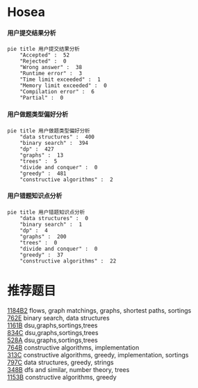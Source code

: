 # Hosea

<!-- tabs:start -->



#### **用户提交结果分析**

```mermaid
pie title 用户提交结果分析
    "Accepted" :  52
    "Rejected" :  0
    "Wrong answer" :  38
    "Runtime error" :  3
    "Time limit exceeded" :  1
    "Memory limit exceeded" :  0
    "Compilation error" :  6
    "Partial" :  0
```

#### **用户做题类型偏好分析**

```mermaid
pie title 用户做题类型偏好分析
    "data structures" :  400
    "binary search" :  394
    "dp" :  427
    "graphs" :  13
    "trees" :  5
    "divide and conquer" :  0
    "greedy" :  481
    "constructive algorithms" :  2
```
#### **用户错题知识点分析**

```mermaid
pie title 用户错题知识点分析
    "data structures" :  0
    "binary search" :  1
    "dp" :  4
    "graphs" :  200
    "trees" :  0
    "divide and conquer" :  0
    "greedy" :  37
    "constructive algorithms" :  22
```



<!-- tabs:end -->
# 推荐题目
[1184B2](https://codeforces.com/contest/1184B/problem/2)		flows,
                        graph matchings,
                        graphs,
                        shortest paths,
                        sortings		  
[762E](https://codeforces.com/contest/762/problem/E)		binary search,
                        data structures		  
[1161B](https://codeforces.com/contest/1161/problem/B)		dsu,graphs,sortings,trees		  
[834C](https://codeforces.com/contest/834/problem/C)		dsu,graphs,sortings,trees		  
[528A](https://codeforces.com/contest/528/problem/A)		dsu,graphs,sortings,trees		  
[764B](https://codeforces.com/contest/764/problem/B)		constructive algorithms,
                        implementation		  
[313C](https://codeforces.com/contest/313/problem/C)		constructive algorithms,
                        greedy,
                        implementation,
                        sortings		  
[797C](https://codeforces.com/contest/797/problem/C)		data structures,
                        greedy,
                        strings		  
[348B](https://codeforces.com/contest/348/problem/B)		dfs and similar,
                        number theory,
                        trees		  
[1153B](https://codeforces.com/contest/1153/problem/B)		constructive algorithms,
                        greedy		  
